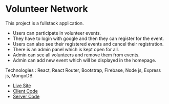 # Volunteer Network

This project is a fullstack application.

* Users can participate in volunteer events.
* They have to login with google and then they can register for the event.
* Users can also see their registered events and cancel their registration.
* There is an admin panel which is kept open for all.
* Admin can see all volunteers and remove them from events.
* Admin can add new event which will be displayed in the homepage.

Technologies : React, React Router, Bootstrap, Firebase, Node js, Express js, MongoDB.

* [Live Site](https://volunteer-networks.web.app/)
* [Client Code](https://github.com/masfikalam/Volunteer-Network)
* [Server Code](https://github.com/masfikalam/Volunteer-Network-Server)
